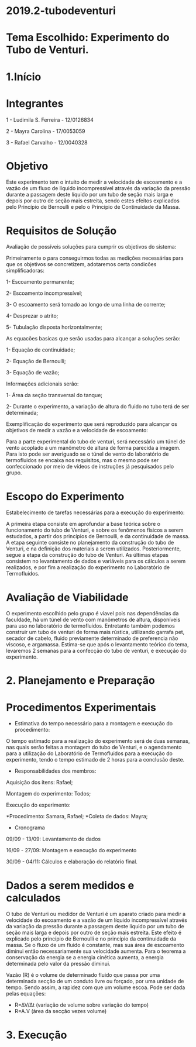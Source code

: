 # 2019.2-tubodeventuri

# Tema Escolhido: Experimento do Tubo de Venturi.

# 1.Início

# Integrantes

1 - Ludimila S. Ferreira - 12/0126834

2 - Mayra Carolina - 17/0053059

3 - Rafael Carvalho - 12/0040328

# Objetivo

Este experimento tem o intuito de medir a velocidade de escoamento e a vazão de um fluxo de líquido incompressível através da variação da pressão durante a passagem deste líquido por um tubo de seção mais larga e depois por outro de seção mais estreita, sendo estes efeitos explicados pelo Princípio de Bernoulli e pelo o Princípio de Continuidade da Massa.

# Requisitos de Solução

Avaliação de possíveis soluções para cumprir os objetivos do sistema:

Primeiramente o para conseguirmos todas as medições necessárias para que os objetivos se concretizem, adotaremos certa condicões simplificadoras:

1- Escoamento permanente;

2- Escoamento incompressível;

3- O escoamento será tomado ao longo de uma linha de corrente;

4- Desprezar o atrito;

5- Tubulação disposta horizontalmente;

As equacões basicas que serão usadas para alcançar a soluções serão:

1- Equação de continuidade;

2- Equação de Bernoulli;

3- Equação de vazão;

Informações adicionais serão:

1- Área da seção transversal do tanque;

2- Durante o experimento, a variação de altura do fluido no tubo terá de ser determinada;

Exemplificação do experimento que será reproduzido para alcançar os objetivos de medir a vazão e a velocidade de escoamento:

Para a parte experimental do tubo de venturi, será necessário um túnel de vento acoplado a um manômetro de altura de forma parecida a imagem. Para isto pode ser averiguado se o túnel de vento do laboratório de termofluidos se encaixa nos requisitos, mas o mesmo pode ser confeccionado por meio de vídeos de instruções já pesquisados pelo grupo.

# Escopo do Experimento

Estabelecimento de tarefas necessárias para a execução do experimento:

A primeira etapa consiste em aprofundar a base teórica sobre o funcionamento do tubo de Venturi, e sobre os fenômenos físicos a serem estudados, a partir dos princípios de Bernoulli, e da continuidade de massa. A etapa seguinte consiste no planejamento da construção do tubo de Venturi, e na definição dos materiais a serem utilizados. Posteriormente, segue a etapa da construção do tubo de Venturi. As últimas etapas consistem no levantamento de dados e variáveis para os cálculos a serem realizados, e por fim a realização do experimento no Laboratório de Termofluidos.

# Avaliação de Viabilidade

O experimento escolhido pelo grupo é viavel pois nas dependências da faculdade, há um túnel de vento com manômetros de altura, disponíveis para uso no laboratório de termofluidos. Entretanto também podemos construir um tubo de venturi de forma mais rústica, utilizando garrafa pet, secador de cabelo, fluido previamente determinado de preferencia não viscoso, e argamassa.
Estima-se que após o levantamento teórico do tema, levaremos 2 semanas para a confecção do tubo de venturi, e execução do experimento.

# 2. Planejamento e Preparação

# Procedimentos Experimentais

- Estimativa do tempo necessário para a montagem e execução do procedimento:

O tempo estimado para a realização do experimento será de duas semanas, nas quais serão feitas a montagem do tubo de Venturi, e o agendamento para a utilização do Laboratório de Termofluidos para a execução do experimento, tendo o tempo estimado de 2 horas para a conclusão deste.

- Responsabilidades dos membros:

Aquisição dos itens: Rafael;

Montagem do experimento: Todos;

Execução do experimento: 

*Procedimento: Samara, Rafael; 
*Coleta de dados: Mayra;

- Cronograma

09/09 - 13/09: Levantamento de dados

16/09 - 27/09: Montagem e execução do experimento

30/09 - 04/11: Cálculos e elaboração do relatório final.

# Dados a serem medidos e calculados

O tubo de Venturi ou medidor de Venturi é um aparato criado para medir a velocidade do escoamento
e a vazão de um líquido incompressível
através da variação da pressão durante a passagem deste líquido por um tubo de seção
mais larga e depois por outro de seção mais estreita. Este efeito é explicado pelo
princípio de Bernoulli e no princípio da continuidade da massa. Se o fluxo de um fluido
é constante, mas sua área de escoamento diminui então necessariamente sua velocidade
aumenta. Para o teorema a conservação da energia se a energia cinética aumenta, a
energia determinada pelo valor da pressão diminui.

Vazão (R) é o volume de determinado fluido que passa por uma determinada secção de
um conduto livre ou forçado, por uma unidade de tempo. Sendo assim, a rapidez com
que um volume escoa.
Pode ser dada pelas equações:

* R=∆V/∆t (variação de volume sobre variação do tempo)
* R=A.V (área da secção vezes volume)

# 3. Execução

